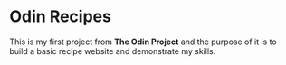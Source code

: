 # Odin Recipes

This is my first project from **The Odin Project** and the purpose of it is to build a basic recipe website and demonstrate my skills.